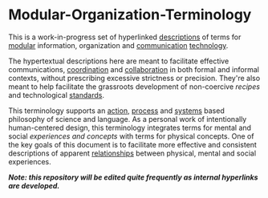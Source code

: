 # Modular-Organization-Terminology
This is a work-in-progress set of hyperlinked [descriptions](https://github.com/gcassel/Modular-Organization-Terminology/blob/master/terms/description.md) of terms for [modular](https://github.com/gcassel/Modular-Organization-Terminology/blob/master/terms/modular.md) information, organization and [communication](https://github.com/gcassel/Modular-Organization-Terminology/blob/master/terms/communication.md) [technology](https://github.com/gcassel/Modular-Organization-Terminology/blob/master/terms/technology.md). 

The hypertextual descriptions here are meant to facilitate effective communications, [coordination](https://github.com/gcassel/Modular-Organization-Terminology/blob/master/terms/coordinate.md) and [collaboration](https://github.com/gcassel/Modular-Organization-Terminology/blob/master/terms/collaboration.md) in both formal and informal contexts, without prescribing excessive strictness or precision.  They're also meant to help facilitate the grassroots development of non-coercive *recipes* and technological [standards](https://github.com/gcassel/Modular-Organization-Terminology/blob/master/terms/standard.md).

This terminology supports an [action](https://github.com/gcassel/Modular-Organization-Terminology/blob/master/terms/action.md), [process](https://github.com/gcassel/Modular-Organization-Terminology/blob/master/terms/process.md) and [systems](https://github.com/gcassel/Modular-Organization-Terminology/blob/master/terms/system.md) based philosophy of science and language.  As a personal work of intentionally human-centered design, this terminology integrates terms for mental and social *experiences and concepts* with terms for physical concepts.  One of the key goals of this document is to facilitate more effective and consistent descriptions of apparent [relationships](https://github.com/gcassel/Modular-Organization-Terminology/blob/master/terms/relationship.md) between physical, mental and social experiences.

***Note: this repository will be edited quite frequently as internal hyperlinks are developed.***
